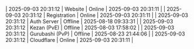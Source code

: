 | 2025-09-03 20:31:12 | Website | Online | 2025-09-03 20:31:11 |
| 2025-09-03 20:31:12 | Registration | Online | 2025-09-03 20:31:11 |
| 2025-09-03 20:31:12 | Auth Server | Offline | 2025-08-18 09:33:31 |
| 2025-09-03 20:31:12 | Kezan (PvE) | Offline | 2025-08-03 17:58:02 |
| 2025-09-03 20:31:12 | Gurubashi (PvP) | Offline | 2025-08-23 21:44:06 |
| 2025-09-03 20:31:12 | Cloudflare | Online | 2025-09-03 20:31:11 |
